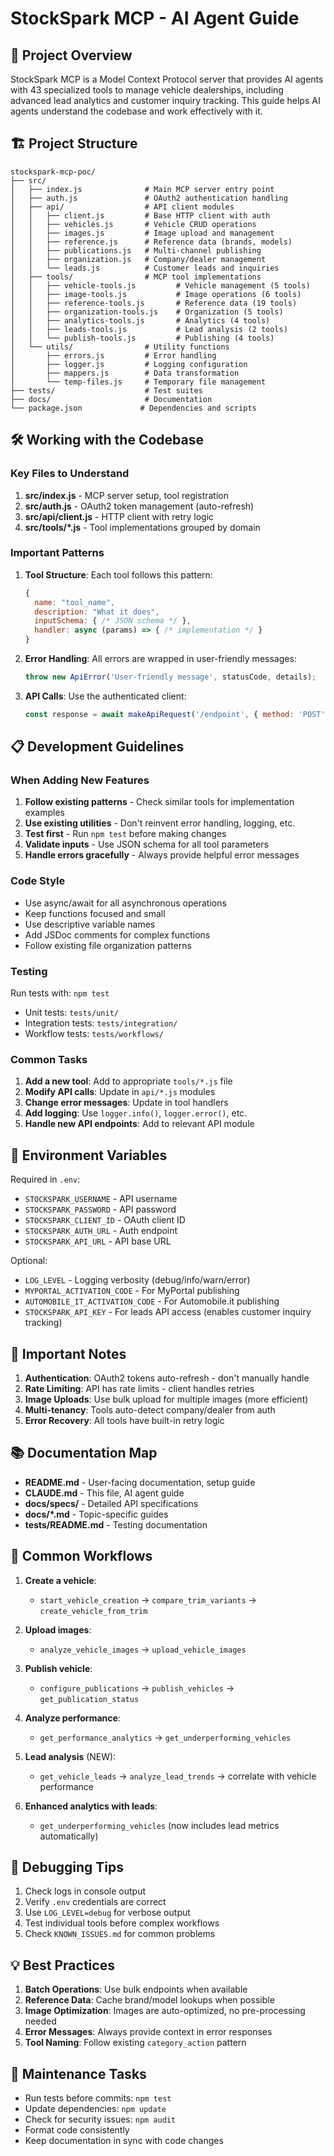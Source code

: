 # StockSpark MCP - AI Agent Guide

## 🎯 Project Overview
StockSpark MCP is a Model Context Protocol server that provides AI agents with 43 specialized tools to manage vehicle dealerships, including advanced lead analytics and customer inquiry tracking. This guide helps AI agents understand the codebase and work effectively with it.

## 🏗️ Project Structure

```
stockspark-mcp-poc/
├── src/
│   ├── index.js              # Main MCP server entry point
│   ├── auth.js               # OAuth2 authentication handling
│   ├── api/                  # API client modules
│   │   ├── client.js         # Base HTTP client with auth
│   │   ├── vehicles.js       # Vehicle CRUD operations
│   │   ├── images.js         # Image upload and management
│   │   ├── reference.js      # Reference data (brands, models)
│   │   ├── publications.js   # Multi-channel publishing
│   │   ├── organization.js   # Company/dealer management
│   │   └── leads.js          # Customer leads and inquiries
│   ├── tools/                # MCP tool implementations
│   │   ├── vehicle-tools.js         # Vehicle management (5 tools)
│   │   ├── image-tools.js           # Image operations (6 tools)
│   │   ├── reference-tools.js       # Reference data (19 tools)
│   │   ├── organization-tools.js    # Organization (5 tools)
│   │   ├── analytics-tools.js       # Analytics (4 tools)
│   │   ├── leads-tools.js           # Lead analysis (2 tools)
│   │   └── publish-tools.js         # Publishing (4 tools)
│   └── utils/                # Utility functions
│       ├── errors.js         # Error handling
│       ├── logger.js         # Logging configuration
│       ├── mappers.js        # Data transformation
│       └── temp-files.js     # Temporary file management
├── tests/                    # Test suites
├── docs/                     # Documentation
└── package.json             # Dependencies and scripts
```

## 🛠️ Working with the Codebase

### Key Files to Understand

1. **src/index.js** - MCP server setup, tool registration
2. **src/auth.js** - OAuth2 token management (auto-refresh)
3. **src/api/client.js** - HTTP client with retry logic
4. **src/tools/*.js** - Tool implementations grouped by domain

### Important Patterns

1. **Tool Structure**: Each tool follows this pattern:
   ```javascript
   {
     name: "tool_name",
     description: "What it does",
     inputSchema: { /* JSON schema */ },
     handler: async (params) => { /* implementation */ }
   }
   ```

2. **Error Handling**: All errors are wrapped in user-friendly messages:
   ```javascript
   throw new ApiError('User-friendly message', statusCode, details);
   ```

3. **API Calls**: Use the authenticated client:
   ```javascript
   const response = await makeApiRequest('/endpoint', { method: 'POST', body: data });
   ```

## 📋 Development Guidelines

### When Adding New Features

1. **Follow existing patterns** - Check similar tools for implementation examples
2. **Use existing utilities** - Don't reinvent error handling, logging, etc.
3. **Test first** - Run `npm test` before making changes
4. **Validate inputs** - Use JSON schema for all tool parameters
5. **Handle errors gracefully** - Always provide helpful error messages

### Code Style

- Use async/await for all asynchronous operations
- Keep functions focused and small
- Use descriptive variable names
- Add JSDoc comments for complex functions
- Follow existing file organization patterns

### Testing

Run tests with: `npm test`
- Unit tests: `tests/unit/`
- Integration tests: `tests/integration/`
- Workflow tests: `tests/workflows/`

### Common Tasks

1. **Add a new tool**: Add to appropriate `tools/*.js` file
2. **Modify API calls**: Update in `api/*.js` modules
3. **Change error messages**: Update in tool handlers
4. **Add logging**: Use `logger.info()`, `logger.error()`, etc.
5. **Handle new API endpoints**: Add to relevant API module

## 🔑 Environment Variables

Required in `.env`:
- `STOCKSPARK_USERNAME` - API username
- `STOCKSPARK_PASSWORD` - API password
- `STOCKSPARK_CLIENT_ID` - OAuth client ID
- `STOCKSPARK_AUTH_URL` - Auth endpoint
- `STOCKSPARK_API_URL` - API base URL

Optional:
- `LOG_LEVEL` - Logging verbosity (debug/info/warn/error)
- `MYPORTAL_ACTIVATION_CODE` - For MyPortal publishing
- `AUTOMOBILE_IT_ACTIVATION_CODE` - For Automobile.it publishing
- `STOCKSPARK_API_KEY` - For leads API access (enables customer inquiry tracking)

## 🚨 Important Notes

1. **Authentication**: OAuth2 tokens auto-refresh - don't manually handle
2. **Rate Limiting**: API has rate limits - client handles retries
3. **Image Uploads**: Use bulk upload for multiple images (more efficient)
4. **Multi-tenancy**: Tools auto-detect company/dealer from auth
5. **Error Recovery**: All tools have built-in retry logic

## 📚 Documentation Map

- **README.md** - User-facing documentation, setup guide
- **CLAUDE.md** - This file, AI agent guide
- **docs/specs/** - Detailed API specifications
- **docs/*.md** - Topic-specific guides
- **tests/README.md** - Testing documentation

## 🎯 Common Workflows

1. **Create a vehicle**: 
   - `start_vehicle_creation` → `compare_trim_variants` → `create_vehicle_from_trim`

2. **Upload images**:
   - `analyze_vehicle_images` → `upload_vehicle_images`

3. **Publish vehicle**:
   - `configure_publications` → `publish_vehicles` → `get_publication_status`

4. **Analyze performance**:
   - `get_performance_analytics` → `get_underperforming_vehicles`

5. **Lead analysis** (NEW):
   - `get_vehicle_leads` → `analyze_lead_trends` → correlate with vehicle performance

6. **Enhanced analytics with leads**:
   - `get_underperforming_vehicles` (now includes lead metrics automatically)

## 🐛 Debugging Tips

1. Check logs in console output
2. Verify `.env` credentials are correct
3. Use `LOG_LEVEL=debug` for verbose output
4. Test individual tools before complex workflows
5. Check `KNOWN_ISSUES.md` for common problems

## 💡 Best Practices

1. **Batch Operations**: Use bulk endpoints when available
2. **Reference Data**: Cache brand/model lookups when possible
3. **Image Optimization**: Images are auto-optimized, no pre-processing needed
4. **Error Messages**: Always provide context in error responses
5. **Tool Naming**: Follow existing `category_action` pattern

## 🔄 Maintenance Tasks

- Run tests before commits: `npm test`
- Update dependencies: `npm update`
- Check for security issues: `npm audit`
- Format code consistently
- Keep documentation in sync with code changes